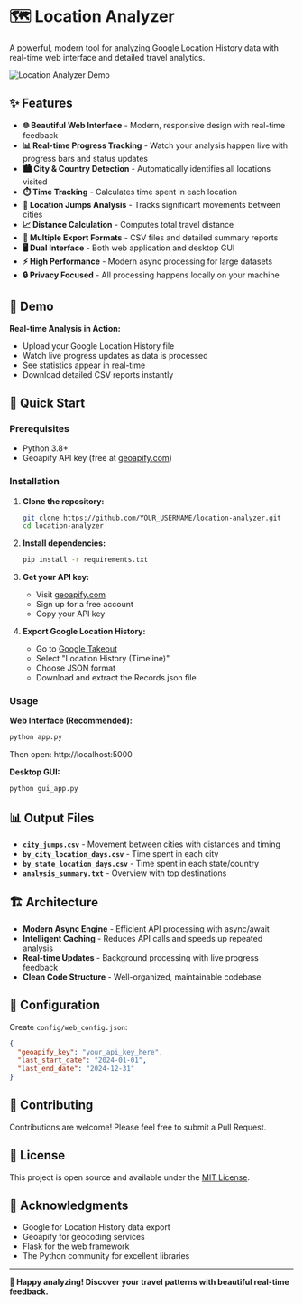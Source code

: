 # 🗺️ Location Analyzer

A powerful, modern tool for analyzing Google Location History data with real-time web interface and detailed travel analytics.

![Location Analyzer Demo](https://via.placeholder.com/800x400/007bff/ffffff?text=Location+Analyzer+Real-time+Dashboard)

## ✨ Features

- **🌐 Beautiful Web Interface** - Modern, responsive design with real-time feedback
- **📊 Real-time Progress Tracking** - Watch your analysis happen live with progress bars and status updates
- **🏙️ City & Country Detection** - Automatically identifies all locations visited
- **⏱️ Time Tracking** - Calculates time spent in each location
- **🚀 Location Jumps Analysis** - Tracks significant movements between cities
- **📈 Distance Calculation** - Computes total travel distance
- **📁 Multiple Export Formats** - CSV files and detailed summary reports
- **🖥️ Dual Interface** - Both web application and desktop GUI
- **⚡ High Performance** - Modern async processing for large datasets
- **🔒 Privacy Focused** - All processing happens locally on your machine

## 🎥 Demo

**Real-time Analysis in Action:**
- Upload your Google Location History file
- Watch live progress updates as data is processed
- See statistics appear in real-time
- Download detailed CSV reports instantly

## 🚀 Quick Start

### Prerequisites
- Python 3.8+
- Geoapify API key (free at [geoapify.com](https://www.geoapify.com))

### Installation

1. **Clone the repository:**
   ```bash
   git clone https://github.com/YOUR_USERNAME/location-analyzer.git
   cd location-analyzer
   ```

2. **Install dependencies:**
   ```bash
   pip install -r requirements.txt
   ```

3. **Get your API key:**
   - Visit [geoapify.com](https://www.geoapify.com)
   - Sign up for a free account
   - Copy your API key

4. **Export Google Location History:**
   - Go to [Google Takeout](https://takeout.google.com)
   - Select "Location History (Timeline)"
   - Choose JSON format
   - Download and extract the Records.json file

### Usage

**Web Interface (Recommended):**
```bash
python app.py
```
Then open: http://localhost:5000

**Desktop GUI:**
```bash
python gui_app.py
```

## 📊 Output Files

- **`city_jumps.csv`** - Movement between cities with distances and timing
- **`by_city_location_days.csv`** - Time spent in each city
- **`by_state_location_days.csv`** - Time spent in each state/country
- **`analysis_summary.txt`** - Overview with top destinations

## 🏗️ Architecture

- **Modern Async Engine** - Efficient API processing with async/await
- **Intelligent Caching** - Reduces API calls and speeds up repeated analysis
- **Real-time Updates** - Background processing with live progress feedback
- **Clean Code Structure** - Well-organized, maintainable codebase

## 🔧 Configuration

Create `config/web_config.json`:
```json
{
  "geoapify_key": "your_api_key_here",
  "last_start_date": "2024-01-01",
  "last_end_date": "2024-12-31"
}
```

## 🤝 Contributing

Contributions are welcome! Please feel free to submit a Pull Request.

## 📄 License

This project is open source and available under the [MIT License](LICENSE).

## 🙏 Acknowledgments

- Google for Location History data export
- Geoapify for geocoding services
- Flask for the web framework
- The Python community for excellent libraries

---

**🎉 Happy analyzing! Discover your travel patterns with beautiful real-time feedback.**